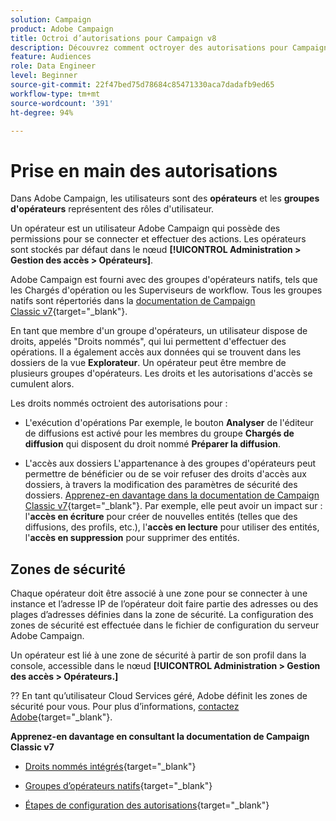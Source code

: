 ```yaml
---
solution: Campaign
product: Adobe Campaign
title: Octroi d’autorisations pour Campaign v8
description: Découvrez comment octroyer des autorisations pour Campaign v8
feature: Audiences
role: Data Engineer
level: Beginner
source-git-commit: 22f47bed75d78684c85471330aca7dadafb9ed65
workflow-type: tm+mt
source-wordcount: '391'
ht-degree: 94%

---
```


# Prise en main des autorisations

Dans Adobe Campaign, les utilisateurs sont des **opérateurs** et les **groupes d&#39;opérateurs** représentent des rôles d&#39;utilisateur.

Un opérateur est un utilisateur Adobe Campaign qui possède des permissions pour se connecter et effectuer des actions. Les opérateurs sont stockés par défaut dans le nœud **[!UICONTROL Administration > Gestion des accès > Opérateurs]**.

Adobe Campaign est fourni avec des groupes d&#39;opérateurs natifs, tels que les Chargés d&#39;opération ou les Superviseurs de workflow. Tous les groupes natifs sont répertoriés dans la [documentation de Campaign Classic v7](https://experienceleague.adobe.com/docs/campaign-classic/using/getting-started/permissions/access-management-groups.html?lang=fr#default-groups){target=&quot;_blank&quot;}.

En tant que membre d&#39;un groupe d&#39;opérateurs, un utilisateur dispose de droits, appelés &quot;Droits nommés&quot;, qui lui permettent d&#39;effectuer des opérations. Il a également accès aux données qui se trouvent dans les dossiers de la vue **Explorateur**. Un opérateur peut être membre de plusieurs groupes d&#39;opérateurs. Les droits et les autorisations d&#39;accès se cumulent alors.

Les droits nommés octroient des autorisations pour :

* L&#39;exécution d&#39;opérations
Par exemple, le bouton **Analyser** de l&#39;éditeur de diffusions est activé pour les membres du groupe **Chargés de diffusion** qui disposent du droit nommé **Préparer la diffusion**.

* L&#39;accès aux dossiers
L&#39;appartenance à des groupes d&#39;opérateurs peut permettre de bénéficier ou de se voir refuser des droits d&#39;accès aux dossiers, à travers la modification des paramètres de sécurité des dossiers. [ Apprenez-en davantage dans la documentation de Campaign Classic v7](https://experienceleague.adobe.com/docs/campaign-classic/using/getting-started/permissions/access-management-folders.html?lang=fr#permissions-on-a-folder){target=&quot;_blank&quot;}. Par exemple, elle peut avoir un impact sur : l&#39;**accès en écriture** pour créer de nouvelles entités (telles que des diffusions, des profils, etc.), l&#39;**accès en lecture** pour utiliser des entités, l&#39;**accès en suppression** pour supprimer des entités.

## Zones de sécurité

Chaque opérateur doit être associé à une zone pour se connecter à une instance et l’adresse IP de l’opérateur doit faire partie des adresses ou des plages d’adresses définies dans la zone de sécurité. La configuration des zones de sécurité est effectuée dans le fichier de configuration du serveur Adobe Campaign.

Un opérateur est lié à une zone de sécurité à partir de son profil dans la console, accessible dans le nœud **[!UICONTROL Administration > Gestion des accès > Opérateurs.]**

?? En tant qu’utilisateur Cloud Services géré, Adobe définit les zones de sécurité pour vous. Pour plus d’informations, [contactez Adobe](https://helpx.adobe.com/fr/enterprise/admin-guide.html/enterprise/using/support-for-experience-cloud.ug.html){target=&quot;_blank&quot;}.

**Apprenez-en davantage en consultant la documentation de Campaign Classic v7**

* [Droits nommés intégrés](https://experienceleague.adobe.com/docs/campaign-classic/using/getting-started/permissions/access-management-named-rights.html?lang=fr){target=&quot;_blank&quot;}

* [Groupes d’opérateurs natifs](https://experienceleague.adobe.com/docs/campaign-classic/using/getting-started/permissions/access-management-groups.html?lang=en#default-groups){target=&quot;_blank&quot;}

* [Étapes de configuration des autorisations](https://experienceleague.adobe.com/docs/campaign-classic/using/getting-started/permissions/access-management.html?lang=fr){target=&quot;_blank&quot;}
